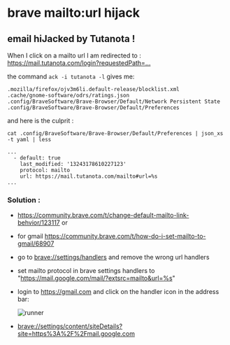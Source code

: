 # brave mailto:url hijack


## email hiJacked by Tutanota !

When I click on a mailto url 
I am redirected to : <https://mail.tutanota.com/login?requestedPath=...>

the command ``ack -i tutanota -l`` gives me: 

```
.mozilla/firefox/ojv3m6li.default-release/blocklist.xml
.cache/gnome-software/odrs/ratings.json
.config/BraveSoftware/Brave-Browser/Default/Network Persistent State
.config/BraveSoftware/Brave-Browser/Default/Preferences
```

and here is the culprit :
```
cat .config/BraveSoftware/Brave-Browser/Default/Preferences | json_xs -t yaml | less
```

```
...
  - default: true
    last_modified: '13243178610227123'
    protocol: mailto
    url: https://mail.tutanota.com/mailto#url=%s
...
```

### Solution :

 * <https://community.brave.com/t/change-default-mailto-link-behvior/123117> or
 * for gmail <https://community.brave.com/t/how-do-i-set-mailto-to-gmail/68907>
 * go to  <brave://settings/handlers> and remove the wrong url handlers
 * set mailto protocol in
   brave settings handlers to "https://mail.google.com/mail/?extsrc=mailto&url=%s"
 * login to <https://gmail.com> and click on the handler icon in the address bar:

   ![runner](https://cloudflare-ipfs.com/ipfs/QmSBLLYHxm8dXaF4igg9ZHbnriZcApXBtFR3aNNSAjjY25/hdlr.png)

 * <brave://settings/content/siteDetails?site=https%3A%2F%2Fmail.google.com>
